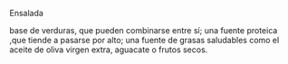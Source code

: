 Ensalada

base de verduras, que pueden combinarse entre sí; una fuente proteica ,que tiende a pasarse por alto; una fuente de grasas saludables como el aceite de oliva virgen extra, aguacate o frutos secos.